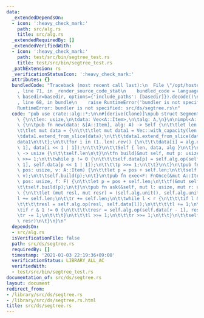 ```yaml
---
data:
  _extendedDependsOn:
  - icon: ':heavy_check_mark:'
    path: src/alg.rs
    title: src/alg.rs
  _extendedRequiredBy: []
  _extendedVerifiedWith:
  - icon: ':heavy_check_mark:'
    path: test/src/bin/segtree_test.rs
    title: test/src/bin/segtree_test.rs
  _pathExtension: rs
  _verificationStatusIcon: ':heavy_check_mark:'
  attributes: {}
  bundledCode: "Traceback (most recent call last):\n  File \"/opt/hostedtoolcache/Python/3.9.1/x64/lib/python3.9/site-packages/onlinejudge_verify/documentation/build.py\"\
    , line 71, in _render_source_code_stat\n    bundled_code = language.bundle(stat.path,\
    \ basedir=basedir, options={'include_paths': [basedir]}).decode()\n  File \"/opt/hostedtoolcache/Python/3.9.1/x64/lib/python3.9/site-packages/onlinejudge_verify/languages/user_defined.py\"\
    , line 68, in bundle\n    raise RuntimeError('bundler is not specified: {}'.format(path.as_posix()))\n\
    RuntimeError: bundler is not specified: src/ds/segtree.rs\n"
  code: "pub use crate::alg::*;\n\n#[derive(Clone)]\npub struct SegmentTree<A: Alg>\
    \ {\n\tlen: usize,\n\tdata: Vec<A::Item>,\n\talg: A,\n}\n\nimpl<A: Monoid> SegmentTree<A>\
    \ {\n\tpub fn new(data: &[A::Item], alg: A) -> Self {\n\t\tlet len = data.len();\n\
    \t\tlet mut data = {\n\t\t\tlet mut data1 = Vec::with_capacity(len * 2);\n\t\t\
    \tdata1.extend_from_slice(data);\n\t\t\tdata1.extend_from_slice(data);\n\t\t\t\
    data1\n\t\t};\n\t\tfor i in (1..len).rev() {\n\t\t\tdata[i] = alg.op(data[i <<\
    \ 1], data[i << 1 | 1]);\n\t\t}\n\t\tSelf { len, data, alg }\n\t}\n\tpub fn len(&self)\
    \ -> usize {\n\t\tself.len\n\t}\n\tfn build(&mut self, mut p: usize) {\n\t\tp\
    \ >>= 1;\n\t\twhile p != 0 {\n\t\t\tself.data[p] = self.alg.op(self.data[p <<\
    \ 1], self.data[p << 1 | 1]);\n\t\t\tp >>= 1;\n\t\t}\n\t}\n\tpub fn add(&mut self,\
    \ pos: usize, v: A::Item) {\n\t\tlet p = pos + self.len;\n\t\tself.data[p] = self.alg.op(self.data[p].clone(),\
    \ v);\n\t\tself.build(p);\n\t}\n\tpub fn exec<F: FnOnce(&mut A::Item)>(&mut self,\
    \ pos: usize, f: F) {\n\t\tlet p = pos + self.len;\n\t\tf(&mut self.data[p]);\n\
    \t\tself.build(p);\n\t}\n\tpub fn ask(&self, mut l: usize, mut r: usize) -> A::Item\
    \ {\n\t\tlet (mut resl, mut resr) = (self.alg.unit(), self.alg.unit());\n\t\t\
    l += self.len;\n\t\tr += self.len;\n\t\twhile l < r {\n\t\t\tif l & 1 != 0 {\n\
    \t\t\t\tresl = self.alg.op(resl, self.data[l]);\n\t\t\t\tl += 1;\n\t\t\t}\n\t\t\
    \tif r & 1 != 0 {\n\t\t\t\tresr = self.alg.op(self.data[r - 1], resr);\n\t\t\t\
    \tr -= 1;\n\t\t\t}\n\t\t\tl >>= 1;\n\t\t\tr >>= 1;\n\t\t}\n\t\tself.alg.op(resl,\
    \ resr)\n\t}\n}\n"
  dependsOn:
  - src/alg.rs
  isVerificationFile: false
  path: src/ds/segtree.rs
  requiredBy: []
  timestamp: '2021-01-03 22:19:36+09:00'
  verificationStatus: LIBRARY_ALL_AC
  verifiedWith:
  - test/src/bin/segtree_test.rs
documentation_of: src/ds/segtree.rs
layout: document
redirect_from:
- /library/src/ds/segtree.rs
- /library/src/ds/segtree.rs.html
title: src/ds/segtree.rs
---
```

